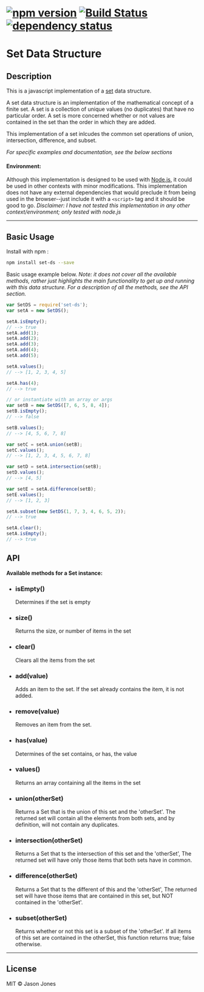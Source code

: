 # [![npm version][npm-image]][npm-url] [![Build Status][travis-image]][travis-url] [![dependency status][dm-image]][dm-url]

# Set Data Structure

## Description

This is a javascript implementation of a
[set](http://en.wikipedia.org/wiki/Set_%28abstract_data_type%29)
data structure.

A set data structure is an implementation of the mathematical concept of
a finite set.  A set is a collection of unique values (no duplicates) that
have no particular order.  A set is more concerned whether or not values
are contained in the set than the order in which they are added.

This implementation of a set inlcudes the common set operations of union,
intersection, difference, and subset.

*For specific examples and documentation, see the below sections*

#### Environment:

Although this implementation is designed to be used with
[Node.js](http://www.nodejs.org), it could be used in other contexts with minor
modifications.  This implementation does not have any external dependencies
that would preclude it from being used in the browser--just include it with a
`<script>` tag and it should be good to go.  _Disclaimer: I have not tested
this implementation in any other context/environment; only tested with node.js_

----

## Basic Usage

Install with npm :

```bash
npm install set-ds --save
```
Basic usage example below.  _Note: it does not cover all the available
methods, rather just highlights the main functionality to get up and running
with this data structure. For a description of all the methods, see the
API section._

```javascript
var SetDS = require('set-ds');
var setA = new SetDS();

setA.isEmpty();
// --> true
setA.add(1);
setA.add(2);
setA.add(3);
setA.add(4);
setA.add(5);

setA.values();
// --> [1, 2, 3, 4, 5]

setA.has(4);
// --> true

// or instantiate with an array or args
var setB = new SetDS([7, 6, 5, 8, 4]);
setB.isEmpty();
// --> false

setB.values();
// --> [4, 5, 6, 7, 8]

var setC = setA.union(setB);
setC.values();
// --> [1, 2, 3, 4, 5, 6, 7, 8]

var setD = setA.intersection(setB);
setD.values();
// --> [4, 5]

var setE = setA.difference(setB);
setE.values();
// --> [1, 2, 3]

setA.subset(new SetDS(1, 7, 3, 4, 6, 5, 2));
// --> true

setA.clear();
setA.isEmpty();
// --> true
```
## API

**Available methods for a Set instance:**

* ### isEmpty()
    Determines if the set is empty

* ### size()
    Returns the size, or number of items in the set

* ### clear()
    Clears all the items from the set

* ### add(value)
    Adds an item to the set.  If the set already contains the item,
    it is not added.

* ### remove(value)
    Removes an item from the set.

* ### has(value)
    Determines of the set contains, or has, the value

* ### values()
    Returns an array containing all the items in the set

* ### union(otherSet)
    Returns a Set that is the union of this set and the 'otherSet'.  The
    returned set will contain all the elements from both sets, and by
    definition, will not contain any duplicates.

* ### intersection(otherSet)
    Returns a Set that ts the intersection of this set and the 'otherSet',
    The returned set will have only those items that both sets have in
    common.

* ### difference(otherSet)
    Returns a Set that ts the different of this and the 'otherSet',  The
    returned set will have those items that are contained in this set, but
    NOT contained in the 'otherSet'.

* ### subset(otherSet)
    Returns whether or not this set is a subset of the 'otherSet'.  If all
    items of this set are contained in the otherSet, this function returns
    true; false otherwise.

----
## License
MIT &copy; Jason Jones

[npm-image]:https://badge.fury.io/js/set-ds.svg
[npm-url]:http://npmjs.org/package/set-ds
[travis-image]:https://travis-ci.org/jasonsjones/set-data-structure.svg
[travis-url]:https://travis-ci.org/jasonsjones/set-data-structure
[dm-image]:https://david-dm.org/jasonsjones/set-data-structure.svg
[dm-url]:https://david-dm.org/jasonsjones/set-data-structure

